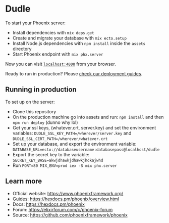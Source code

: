 # Dudle

To start your Phoenix server:

  * Install dependencies with `mix deps.get`
  * Create and migrate your database with `mix ecto.setup`
  * Install Node.js dependencies with `npm install` inside the `assets` directory
  * Start Phoenix endpoint with `mix phx.server`

Now you can visit [`localhost:4000`](http://localhost:4000) from your browser.

Ready to run in production? Please [check our deployment guides](https://hexdocs.pm/phoenix/deployment.html).

## Running in production
To set up on the server: 
- Clone this repository
- On the production machine go into assets and run: `npm install` and then `npm run deploy` (dunno why lol)
- Get your ssl keys, (whatever.crt, server.key) and set the environment variables:
  `DUDLE_SSL_KEY_PATH=/wherever/server.key` and `DUDLE_SSL_CERT_PATH=/wherever/whatever.crt`
- Set up your database, and export the environment variable:
  `DATABASE_URL=ecto://databaseusername:databasepass@localhost/dudle`
- Export the secret key to the variable:
  `SECRET_KEY_BASE=akwjdhawkjdhawkjhdkajwhd`
- Run `PORT=80 MIX_ENV=prod iex -S mix phx.server`

## Learn more

  * Official website: https://www.phoenixframework.org/
  * Guides: https://hexdocs.pm/phoenix/overview.html
  * Docs: https://hexdocs.pm/phoenix
  * Forum: https://elixirforum.com/c/phoenix-forum
  * Source: https://github.com/phoenixframework/phoenix
